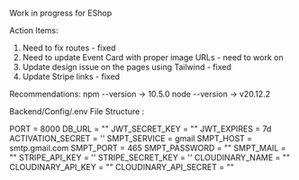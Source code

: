 Work in progress for EShop

Action Items:

1. Need to fix routes - fixed
2. Need to update Event Card with proper image URLs - need to work on
3. Update design issue on the pages using Tailwind - fixed
4. Update Stripe links - fixed

Recommendations:
npm --version -> 10.5.0
node --version -> v20.12.2

Backend/Config/.env File Structure :

PORT = 8000
DB_URL = ""
JWT_SECRET_KEY = ""
JWT_EXPIRES = 7d
ACTIVATION_SECRET = ''
SMPT_SERVICE = gmail
SMPT_HOST = smtp.gmail.com
SMPT_PORT = 465
SMPT_PASSWORD = ""
SMPT_MAIL = ""
STRIPE_API_KEY = ''
STRIPE_SECRET_KEY = ''
CLOUDINARY_NAME = ""
CLOUDINARY_API_KEY = ""
CLOUDINARY_API_SECRET = ""